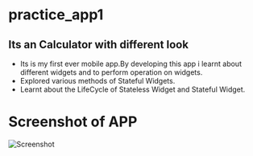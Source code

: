 # practice_app1

<h2>Its an Calculator with different look</h2>

<ul>
  <li>Its is my first ever mobile app.By developing this app i learnt about different widgets and to perform operation on widgets.</li>
  <li>Explored various methods of Stateful Widgets.</li>
  <li>Learnt about the LifeCycle of Stateless Widget and Stateful Widget.</li>  
</ul>

<h1>Screenshot of APP</h1>
<img src="https://drive.google.com/file/d/15ugMgFlzr8-w1qLI5UX6fsK_ZmuWYRqD/view?usp=drive_link" alt="Screenshot">
